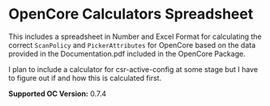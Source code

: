 # OpenCore Calculators Spreadsheet

This includes a spreadsheet in Number and Excel Format for calculating the correct `ScanPolicy` and `PickerAttributes` for OpenCore based on the data provided in the Documentation.pdf included in the OpenCore Package.

I plan to include a calculator for csr-active-config at some stage but I have to figure out if and how this is calculated first.

**Supported OC Version:** 0.7.4
